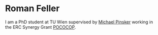 # Roman Feller

I am a PhD student at TU Wien supervised by [Michael Pinsker](https://dmg.tuwien.ac.at/pinsker/) working in the ERC Synergy Grant [POCOCOP](https://www.pococop.eu).
